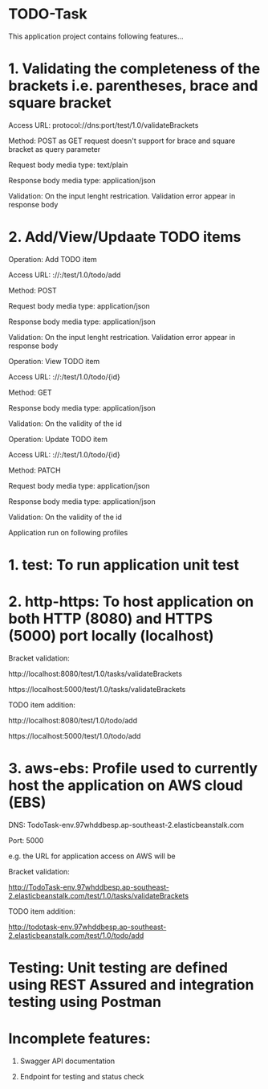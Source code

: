 # TODO-Task

This application project contains following features...

# 1. Validating the completeness of the brackets i.e. parentheses, brace and square bracket

Access URL: 
protocol://dns:port/test/1.0/validateBrackets
   
Method: POST as GET request doesn't support for brace and square bracket as query parameter

Request body media type: text/plain

Response body media type: application/json

Validation: On the input lenght restrication. Validation error appear in response body

# 2. Add/View/Updaate TODO items

Operation: Add TODO item

Access URL: <protocol>://<dns>:<port>/test/1.0/todo/add
   
Method: POST

Request body media type: application/json

Response body media type: application/json

Validation: On the input lenght restrication. Validation error appear in response body

Operation: View TODO item

Access URL: <protocol>://<dns>:<port>/test/1.0/todo/{id}
   
Method: GET

Response body media type: application/json

Validation: On the validity of the id

Operation: Update TODO item

Access URL: <protocol>://<dns>:<port>/test/1.0/todo/{id}
   
Method: PATCH

Request body media type: application/json

Response body media type: application/json

Validation: On the validity of the id

Application run on following profiles

# 1. test: To run application unit test

# 2. http-https: To host application on both HTTP (8080) and HTTPS (5000) port locally (localhost)

Bracket validation:

http://localhost:8080/test/1.0/tasks/validateBrackets

https://localhost:5000/test/1.0/tasks/validateBrackets

TODO item addition:

http://localhost:8080/test/1.0/todo/add

https://localhost:5000/test/1.0/todo/add

# 3. aws-ebs: Profile used to currently host the application on AWS cloud (EBS)

DNS: TodoTask-env.97whddbesp.ap-southeast-2.elasticbeanstalk.com
   
Port: 5000

e.g. the URL for application access on AWS will be
   
Bracket validation:
   
http://TodoTask-env.97whddbesp.ap-southeast-2.elasticbeanstalk.com/test/1.0/tasks/validateBrackets
   
TODO item addition:
   
http://todotask-env.97whddbesp.ap-southeast-2.elasticbeanstalk.com/test/1.0/todo/add

# Testing: Unit testing are defined using REST Assured and integration testing using Postman

# Incomplete features:

1. Swagger API documentation

2. Endpoint for testing and status check


